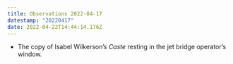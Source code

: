 ```yaml
---
title: Observations 2022-04-17
datestamp: "20220417"
date: 2022-04-22T14:44:14.176Z
---
```

- The copy of Isabel Wilkerson’s *Caste* resting in the jet bridge operator’s window.